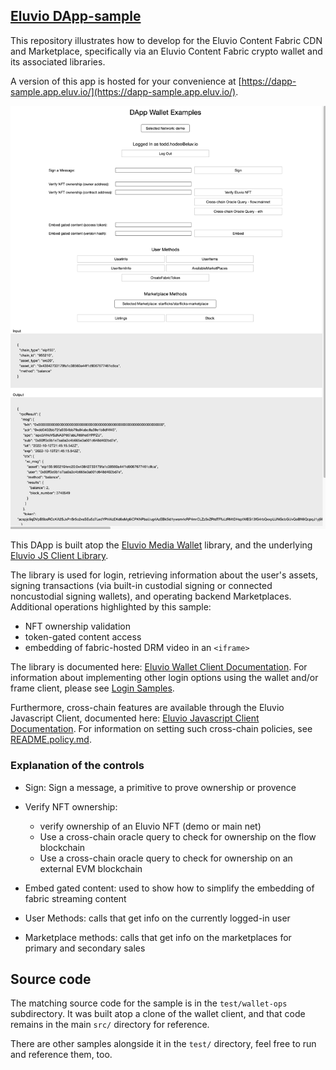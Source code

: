 
## [Eluvio DApp-sample](https://dapp-sample.app.eluv.io/)

This repository illustrates how to develop for the
Eluvio Content Fabric CDN and Marketplace, specifically via an Eluvio
Content Fabric crypto wallet and its associated libraries.

A version of this app is hosted for your convenience at
[https://dapp-sample.app.eluv.io/](https://dapp-sample.app.eluv.io/).

![sample screenshot](images/dapp-sample-screenshot.png)

This DApp is built atop the [Eluvio Media Wallet](https://github.com/eluv-io/elv-media-wallet)
library, and the underlying [Eluvio JS Client Library](https://eluv-io.github.io/eluv-io/elv-client-js).

The library is used for login, retrieving information about the user's assets,
signing transactions (via built-in custodial signing
or connected noncustodial signing wallets), and operating backend
Marketplaces. Additional operations highlighted by this sample:
- NFT ownership validation
- token-gated content access
- embedding of fabric-hosted DRM video in an `<iframe>`
 
The library is documented here:
[Eluvio Wallet Client Documentation](https://eluv-io.github.io/elv-client-js/wallet-client/index.html).
For information about implementing other login options using the wallet and/or frame client, please see
[Login Samples](https://core.test.contentfabric.io/elv-media-wallet-client-test/test-login/).

Furthermore, cross-chain features are available through the Eluvio Javascript Client, documented here:
[Eluvio Javascript Client Documentation](https://eluv-io.github.io/elv-client-js/index.html).
For information on setting such cross-chain policies, see [README.policy.md](README.policy.md).

### Explanation of the controls

- Sign: Sign a message, a primitive to prove ownership or provence

- Verify NFT ownership:
   - verify ownership of an Eluvio NFT (demo or main net)
   - Use a cross-chain oracle query to check for ownership on the flow blockchain
   - Use a cross-chain oracle query to check for ownership on an external EVM blockchain

- Embed gated content: used to show how to simplify the embedding of fabric streaming content

- User Methods: calls that get info on the currently logged-in user

- Marketplace methods: calls that get info on the marketplaces for primary and secondary sales


## Source code

The matching source code for the sample is in the `test/wallet-ops` subdirectory.  It was built atop a clone 
of the wallet client, and that code remains in the main `src/` directory for reference. 

There are other samples alongside it in the `test/` directory, feel free to run and reference them, too.